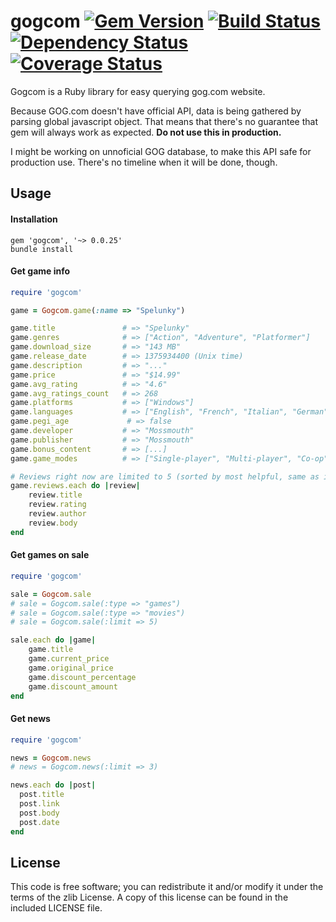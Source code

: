 gogcom [![Gem Version](https://badge.fury.io/rb/gogcom.svg)](http://badge.fury.io/rb/gogcom) [![Build Status](https://travis-ci.org/rbrs/gogcom.svg?branch=develop)](https://travis-ci.org/rbrs/gogcom) [![Dependency Status](https://gemnasium.com/rbrs/gogcom.svg)](https://gemnasium.com/rbrs/gogcom) [![Coverage Status](https://coveralls.io/repos/rbrs/gogcom/badge.png?branch=develop)](https://coveralls.io/r/rbrs/gogcom?branch=develop)
============

Gogcom is a Ruby library for easy querying gog.com website.

Because GOG.com doesn't have official API, data is being gathered by parsing global javascript object.
That means that there's no guarantee that gem will always work as expected. **Do not use this in production.**

I might be working on unnoficial GOG database, to make this API safe for production use. There's no timeline when it will be done, though.

## Usage

#### Installation
```
gem 'gogcom', '~> 0.0.25'
bundle install
```

#### Get game info
```ruby
require 'gogcom'

game = Gogcom.game(:name => "Spelunky")

game.title               # => "Spelunky"
game.genres              # => ["Action", "Adventure", "Platformer"]
game.download_size       # => "143 MB"
game.release_date        # => 1375934400 (Unix time)
game.description         # => "..."
game.price               # => "$14.99"
game.avg_rating          # => "4.6"
game.avg_ratings_count   # => 268
game.platforms           # => ["Windows"]
game.languages           # => ["English", "French", "Italian", "German", "Spanish"]
game.pegi_age             # => false
game.developer           # => "Mossmouth"
game.publisher           # => "Mossmouth"
game.bonus_content       # => [...]
game.game_modes          # => ["Single-player", "Multi-player", "Co-op"]

# Reviews right now are limited to 5 (sorted by most helpful, same as in actual website)
game.reviews.each do |review|
	review.title
	review.rating
	review.author
	review.body
end
```

#### Get games on sale
```ruby
require 'gogcom'

sale = Gogcom.sale
# sale = Gogcom.sale(:type => "games")
# sale = Gogcom.sale(:type => "movies")
# sale = Gogcom.sale(:limit => 5)

sale.each do |game|
	game.title
	game.current_price
	game.original_price
	game.discount_percentage
	game.discount_amount
end
```

#### Get news
```ruby
require 'gogcom'

news = Gogcom.news
# news = Gogcom.news(:limit => 3)

news.each do |post|
  post.title
  post.link
  post.body
  post.date
end
```

## License

This code is free software; you can redistribute it and/or modify it under the terms of the zlib License. A copy of this license can be found in the included LICENSE file.
